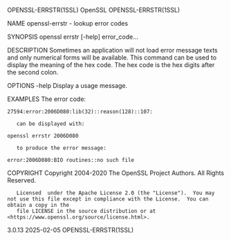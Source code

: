 OPENSSL-ERRSTR(1SSL)							    OpenSSL							  OPENSSL-ERRSTR(1SSL)

NAME
       openssl-errstr - lookup error codes

SYNOPSIS
       openssl errstr [-help] error_code...

DESCRIPTION
       Sometimes an application will not load error message texts and only numerical forms will be available. This command can be used to display the meaning
       of the hex code. The hex code is the hex digits after the second colon.

OPTIONS
       -help
	   Display a usage message.

EXAMPLES
       The error code:

	27594:error:2006D080:lib(32)::reason(128)::107:

       can be displayed with:

	openssl errstr 2006D080

       to produce the error message:

	error:2006D080:BIO routines::no such file

COPYRIGHT
       Copyright 2004-2020 The OpenSSL Project Authors. All Rights Reserved.

       Licensed	 under the Apache License 2.0 (the "License").	You may not use this file except in compliance with the License.  You can obtain a copy in the
       file LICENSE in the source distribution or at <https://www.openssl.org/source/license.html>.

3.0.13									  2025-02-05							  OPENSSL-ERRSTR(1SSL)
